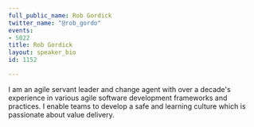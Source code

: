 ```yaml
---
full_public_name: Rob Gordick
twitter_name: "@rob_gordo"
events:
- 5022
title: Rob Gordick
layout: speaker_bio
id: 1152

---
```

I am an agile servant leader and change agent with over a decade's experience in various agile software development frameworks and practices. I enable teams to develop a safe and learning culture which is passionate about value delivery.